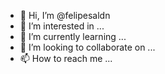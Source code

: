 - 👋 Hi, I’m @felipesaldn
- 👀 I’m interested in ...
- 🌱 I’m currently learning ...
- 💞️ I’m looking to collaborate on ...
- 📫 How to reach me ...

<!---
felipesaldn/felipesaldn is a ✨ special ✨ repository because its `README.md` (this file) appears on your GitHub profile.
You can click the Preview link to take a look at your changes.
--->
